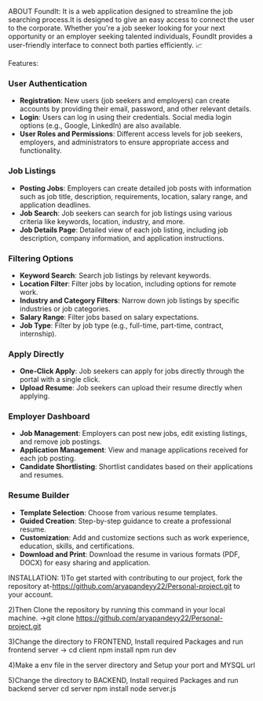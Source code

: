 ABOUT FoundIt:
It is a web application designed to streamline the job searching process.It is designed to give an easy access to connect the user to the corporate.
Whether you're a job seeker looking for your next opportunity or an employer seeking talented individuals, FoundIt provides a user-friendly interface to connect both parties efficiently. 📈

Features:
###  User Authentication
- **Registration**: New users (job seekers and employers) can create accounts by providing their email, password, and other relevant details.
- **Login**: Users can log in using their credentials. Social media login options (e.g., Google, LinkedIn) are also available.
- **User Roles and Permissions**: Different access levels for job seekers, employers, and administrators to ensure appropriate access and functionality.

### Job Listings
- **Posting Jobs**: Employers can create detailed job posts with information such as job title, description, requirements, location, salary range, and application deadlines.
- **Job Search**: Job seekers can search for job listings using various criteria like keywords, location, industry, and more.
- **Job Details Page**: Detailed view of each job listing, including job description, company information, and application instructions.

### Filtering Options
- **Keyword Search**: Search job listings by relevant keywords.
- **Location Filter**: Filter jobs by location, including options for remote work.
- **Industry and Category Filters**: Narrow down job listings by specific industries or job categories.
- **Salary Range**: Filter jobs based on salary expectations.
- **Job Type**: Filter by job type (e.g., full-time, part-time, contract, internship).

### Apply Directly
- **One-Click Apply**: Job seekers can apply for jobs directly through the portal with a single click.
- **Upload Resume**: Job seekers can upload their resume  directly when applying.

### Employer Dashboard
- **Job Management**: Employers can post new jobs, edit existing listings, and remove job postings.
- **Application Management**: View and manage applications received for each job posting.
- **Candidate Shortlisting**: Shortlist candidates based on their applications and resumes.

### Resume Builder
- **Template Selection**: Choose from various resume templates.
- **Guided Creation**: Step-by-step guidance to create a professional resume.
- **Customization**: Add and customize sections such as work experience, education, skills, and certifications.
- **Download and Print**: Download the resume in various formats (PDF, DOCX) for easy sharing and application.

INSTALLATION:
1)To get started with contributing to our project, fork the repository at-https://github.com/aryapandeyy22/Personal-project.git to your account.

2)Then Clone the repository by running this command in your local machine.
->git clone  https://github.com/aryapandeyy22/Personal-project.git

3)Change the directory to FRONTEND, Install required Packages and run frontend server
-> cd client
 npm install
 npm run dev

 4)Make a env file in the server directory and Setup your port and MYSQL url

 5)Change the directory to BACKEND, Install required Packages and run backend server
 cd server
 npm install
 node server.js
 
 

 
